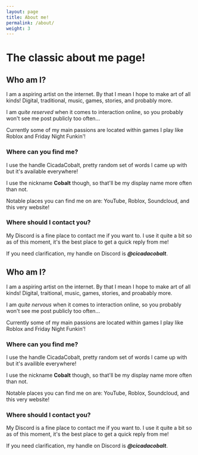 ```yaml
---
layout: page
title: About me!
permalink: /about/
weight: 3
---
```


# The classic about me page!

## Who am I?
I am a aspiring artist on the internet. By that I mean I hope to make art of all kinds! Digital, traditional, music, games, stories, and probably more.

I am _quite reserved_ when it comes to interaction online, so you probably won't see me post publicly too often...

Currently some of my main passions are located within games I play like Roblox and Friday Night Funkin'!

### Where can you find me?
I use the handle CicadaCobalt, pretty random set of words I came up with but it's available everywhere!

I use the nickname **Cobalt** though, so that'll be my display name more often than not.

Notable places you can find me on are: YouTube, Roblox, Soundcloud, and this very website!

### Where should I contact you?
My Discord is a fine place to contact me if you want to. I use it quite a bit so as of this moment, it's the best place to get a quick reply from me!

If you need clarification, my handle on Discord is _**@cicadacobalt**_.
## Who am I?
I am a aspiring artist on the internet. By that I mean I hope to make art of all kinds! Digital, traitional, music, games, stories, and proabably more.

I am _quite nervous_ when it comes to interaction online, so you probably won't see me post publicly too often...

Currently some of my main passions are located within games I play like Roblox and Friday Night Funkin'!

### Where can you find me?
I use the handle CicadaCobalt, pretty random set of words I came up with but it's availible everywhere!

I use the nickname **Cobalt** though, so that'll be my display name more often than not.

Notable places you can find me on are: YouTube, Roblox, Soundcloud, and this very website!

### Where should I contact you?
My Discord is a fine place to contact me if you want to. I use it quite a bit so as of this moment, it's the best place to get a quick reply from me!

If you need clarification, my handle on Discord is _**@cicadacobalt**_.
